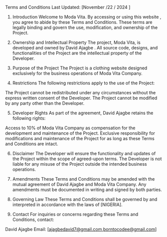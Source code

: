 Terms and Conditions
Last Updated: [November /22 / 2024 ]

1. Introduction
   Welcome to Moda Vita. By accessing or using this website , you agree to abide by these Terms and Conditions. These terms are legally binding and govern the use, modification, and ownership of the Project.

2. Ownership and Intellectual Property
   The project, Moda Vita, is developed and owned by David Ajagbe .
   All source code, designs, and functionalities of the Project are the intellectual property of the Developer.
3. Purpose of the Project
   The Project is a clothing website designed exclusively for the business operations of Moda Vita Company.

4. Restrictions
   The following restrictions apply to the use of the Project:

The Project cannot be redistributed under any circumstances without the express written consent of the Developer.
The Project cannot be modified by any party other than the Developer.

5.  Developer Rights
    As part of the agreement, David Ajagbe retains the following rights:

Access to 10% of Moda Vita Company as compensation for the development and maintenance of the Project.
Exclusive responsibility for modifications and maintenance of the Project for as long as these Terms and Conditions are intact.

6. Disclaimer
   The Developer will ensure the functionality and updates of the Project within the scope of agreed-upon terms.
   The Developer is not liable for any misuse of the Project outside the intended business operations.

7. Amendments
   These Terms and Conditions may be amended with the mutual agreement of David Ajagbe and Moda Vita Company. Any amendments must be documented in writing and signed by both parties.

8. Governing Law
   These Terms and Conditions shall be governed by and interpreted in accordance with the laws of [NIGERIA].

9. Contact
   For inquiries or concerns regarding these Terms and Conditions, contact:

David Ajagbe
Email: [ajagbedavid7@gmail.com,borntocodee@gmail.com]
